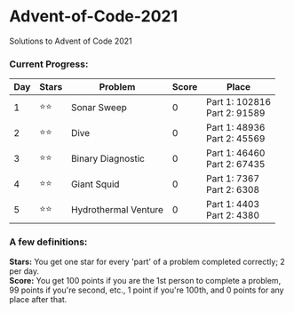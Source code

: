 # Advent-of-Code-2021
Solutions to Advent of Code 2021

### <strong>Current Progress:</strong>
| Day | Stars | Problem     | Score | Place |
|-----|-------|-------------|-------|-------|
| 1   | ⭐⭐    | Sonar Sweep | 0     | Part 1: 102816<br>Part 2: 91589 |
| 2   | ⭐⭐    | Dive        | 0     | Part 1: 48936<br>Part 2: 45569 |
| 3   | ⭐⭐   | Binary Diagnostic | 0    | Part 1: 46460<br>Part 2: 67435 |
| 4   | ⭐⭐   | Giant Squid | 0    | Part 1: 7367<br>Part 2: 6308 |
| 5   | ⭐⭐   | Hydrothermal Venture | 0    | Part 1: 4403<br>Part 2: 4380 |

### <strong>A few definitions:</strong>
<strong>Stars:</strong> You get one star for every 'part' of a problem completed correctly; 2 per day.<br>
<strong>Score:</strong> You get 100 points if you are the 1st person to complete a problem, 99 points if you're second, etc., 1 point if you're 100th, and 0 points for any place after that.